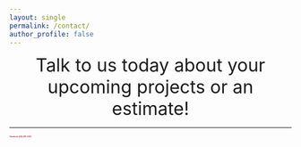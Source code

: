 ```yaml
---
layout: single
permalink: /contact/
author_profile: false
---
```


<center><font size="+3">Talk to us today about your upcoming projects or an estimate!</font> </center> 

<hr>

<h1 style="font-size:3;color:firebrick;"><b>Telephone:</b>(562) 810-5051 </h1>




